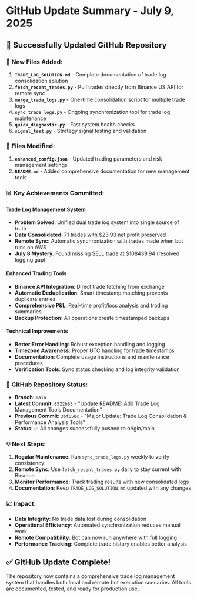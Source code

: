 # GitHub Update Summary - July 9, 2025

## 🚀 Successfully Updated GitHub Repository

### 📁 New Files Added:
1. **`TRADE_LOG_SOLUTION.md`** - Complete documentation of trade log consolidation solution
2. **`fetch_recent_trades.py`** - Pull trades directly from Binance US API for remote sync
3. **`merge_trade_logs.py`** - One-time consolidation script for multiple trade logs
4. **`sync_trade_logs.py`** - Ongoing synchronization tool for trade log maintenance
5. **`quick_diagnostic.py`** - Fast system health checks
6. **`signal_test.py`** - Strategy signal testing and validation

### 🔧 Files Modified:
1. **`enhanced_config.json`** - Updated trading parameters and risk management settings
2. **`README.md`** - Added comprehensive documentation for new management tools

### 📊 Key Achievements Committed:

#### Trade Log Management System
- **Problem Solved**: Unified dual trade log system into single source of truth
- **Data Consolidated**: 71 trades with $23.93 net profit preserved
- **Remote Sync**: Automatic synchronization with trades made when bot runs on AWS
- **July 8 Mystery**: Found missing SELL trade at $108439.94 (resolved logging gap)

#### Enhanced Trading Tools
- **Binance API Integration**: Direct trade fetching from exchange
- **Automatic Deduplication**: Smart timestamp matching prevents duplicate entries
- **Comprehensive P&L**: Real-time profit/loss analysis and trading summaries
- **Backup Protection**: All operations create timestamped backups

#### Technical Improvements
- **Better Error Handling**: Robust exception handling and logging
- **Timezone Awareness**: Proper UTC handling for trade timestamps
- **Documentation**: Complete usage instructions and maintenance procedures
- **Verification Tools**: Sync status checking and log integrity validation

### 🔗 GitHub Repository Status:
- **Branch**: `main`
- **Latest Commit**: `8522b53` - "Update README: Add Trade Log Management Tools Documentation"
- **Previous Commit**: `3bf650c` - "Major Update: Trade Log Consolidation & Performance Analysis Tools"
- **Status**: ✅ All changes successfully pushed to origin/main

### 💡 Next Steps:
1. **Regular Maintenance**: Run `sync_trade_logs.py` weekly to verify consistency
2. **Remote Sync**: Use `fetch_recent_trades.py` daily to stay current with Binance
3. **Monitor Performance**: Track trading results with new consolidated logs
4. **Documentation**: Keep `TRADE_LOG_SOLUTION.md` updated with any changes

### 📈 Impact:
- **Data Integrity**: No trade data lost during consolidation
- **Operational Efficiency**: Automated synchronization reduces manual work
- **Remote Compatibility**: Bot can now run anywhere with full logging
- **Performance Tracking**: Complete trade history enables better analysis

## ✅ GitHub Update Complete!

The repository now contains a comprehensive trade log management system that handles both local and remote bot execution scenarios. All tools are documented, tested, and ready for production use.
